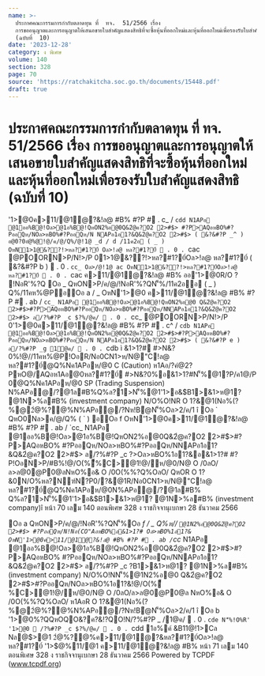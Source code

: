 ```yaml
---
name: >-
  ประกาศคณะกรรมการกำกับตลาดทุน ที่  ทจ.  51/2566 เรื่อง 
  การขออนุญาตและการอนุญาตให้เสนอขายใบสำคัญแสดงสิทธิที่จะซื้อหุ้นที่ออกใหม่และหุ้นที่ออกใหม่เพื่อรองรับใบสำคัญแสดงสิทธิ
  (ฉบับที่  10)
date: '2023-12-28'
category: ง พิเศษ
volume: 140
section: 328
page: 70
source: 'https://ratchakitcha.soc.go.th/documents/15448.pdf'
draft: true
---
```


# ประกาศคณะกรรมการกำกับตลาดทุน ที่  ทจ.  51/2566 เรื่อง  การขออนุญาตและการอนุญาตให้เสนอขายใบสำคัญแสดงสิทธิที่จะซื้อหุ้นที่ออกใหม่และหุ้นที่ออกใหม่เพื่อรองรับใบสำคัญแสดงสิทธิ (ฉบับที่  10)

'1>@0ค>11/@1ํ@?&!ล@ #B% #?P # . c_ / `cdd N1APอ @1ออ%B@!Oล>@1อ%B@!QหON2%อ@0Q&2ํ@ค?O2 2>#$> #?P>AQอหBO%#?PออQห/NOล>หBO%#?PออQห/N NAPอ1อ1?&Q&2ํ@ค?O2 2>#$> ( &?&#?P _^ ) อ@0?0อํ@%@!@/ค/@/Q%/@!1@ _d / d /11ค2อ ( _ ) OหN1>1@&??!>หล?#1?0์ Oล>!ล@ หล?#1?0์  . 0 . `cac @POORN>P/N!>/P 01>1@&??!>หล?#1?0์Oล>!ล@ หล?#1?0์ ( &?&#?P b )  . 0 . `cc_ Oล>/@!1@ ac OหN1>1@&??!>หล?#1?0์Oล>!ล@ หล?#1?0์  . 0 . `cac ค>11/@1ํ@?&!ล@ #B% ออ'1>@0R/O ? !NอR'%?Q Oอ _ QหON>P/ค/@/!NอR'%?QN'็%/11ค2ออ ( _ ) Q%/11คห%@PอOอ a / _ OหN'1>@0 ค>11/@1ํ@?&!ล@ #B% #?P # . ab / `cc_ N1APอ @1ออ%B@!Oล>@1อ%B@!QหON2%อ@0 Q&2ํ@ค?O2 2>#$>#?P>AQอหBO%#?PออQห/NOล>หBO%#?PออQห/NNAPอ1อ1?&Q&2ํ@ค?O2 2>#$> ล/?%#?P _c $?%/@ค/  . 0 . `cc_ @POORN>P/N!>/P 0'1>@0ค>11/@1ํ@?&!ล@ #B% #?P # . c^ / `cdb N1APอ @1ออ%B@!Oล>@1อ%B@!QหON2%อ@0Q&2ํ@ค?O2 2>#$>#?P>AQอหBO%#?PออQห/NOล>หBO%#?PออQห/N NAPอ1อ1?&Q&2ํ@ค?O2 2>#$> ( &?&#?P e ) ล/?%#?P _g 1@ค/  . 0 . `cdb ì &1>1?# #>N&?0%!@//11คห%@P!OอR/Nอ0CN1>ห/N@"C!ล@ หล?#1?0์@Q%Nค1APอห/@0 C (Caution) ห1Aอ/?คํ@2?PหO@/AQอห1Aอ@0หล?#1?0์ #>N&?0%อ&1>1?#N'็%@1?P/ค1@/P 0@Q%Nค1APอห/@0 SP (Trading Suspension) N%APอ@/?@1ล#B%Q%ล?1>N'็%@1'1>อ&$B1>&1>ห@1? @1N>%ล#B% (investment company) N/O%O!NR O 1?&@1(Nอ%(?%@2ํ@%?@%N%APอ@/?Nห!Bํ@N'็%Oล>2/ค/1 î Oอ ` QหO0Nล>ค/@/Q% ( ` ) อOอ f OหN'1>@0ค>11/@1ํ@?&!ล@ #B% #?P # . ab / `cc_ N1APอ @1ออ%B@!Oล>@1อ%B@!QหON2%อ@0Q&2ํ@ค?O2 2>#$>#?P>AQอหBO% #?PออQห/NOล>หBO%#?PออQห/NNAPอ1อ1?&Q&2ํ@ค?O2 2>#$> ล/?%#?P _c $?%/@ค/  . 0 . `cc_ Oล>QหOQOค/@/!NอR'%?QO#% ì( ` ) /?คB2/&?!>ค1&"O/%!@/#?Pํ@ห% R/OQ%'1>@0ค>11/@1ํ@?&!ล@ #B% /N@ O /0@1ออ%B@!Oล>@1อ%B@!QหON2%อ@0หBO%#?PออQห/N Q%2N/%#?PQO&?ค?&?&@1N2%อ@0หBO% #?PออQห/N!Nอ'1>@% #?Q%?Q Q%1?#?PN'็%@1N2%อ@0Q&2ํ@ค?O2 2>#$>Oล>หBO%1อ1?&อ&1>1?# #?P!OอN>P/#B%!@/O(%ื้%C>@1!@/ห/@0/N@ O /0ลO/ล>ล@0@P0@ลNหO%อ& O /0O(%%?Q%OลO/ QหOR O 1?&0N/O%หล?Nฑ์N?P0/?&@1R/Nอ0CN1>ห/N@"C!ล@ หล?#1?0์@Q%Nค1APอห/@0N%APอ@/?@1ล#B% Q%ล?1>N'็%@1'1>อ&$B1>&1>ห@1? @1N>%ล#B% (investment company)î หน้า 70 เลม 140 ตอนพิเศษ 328 ง ราชกิจจานุเบกษา 28 ธันวาคม 2566

Oอ a QหON>P/ค/@/!NอR'%?QN'็%Oอ _f / _ Q%ห// ` @1N2%อ@0Q&2ํ@ค?O2 2>#$> #?PออQห/N!Nอ(CO"AอหBO%อ&1>1?# Oล>หBO%1อ1?& OหN'1>@0ค>11/@1ํ@?&!ล@ #B% #?P # . ab / `cc_ N1APอ @1ออ%B@!Oล>@1อ%B@!QหON2%อ@0Q&2ํ@ค?O2 2>#$>#?P>AQอหBO% #?PออQห/NOล>หBO%#?PออQห/NNAPอ1อ1?&Q&2ํ@ค?O2 2>#$> ล/?%#?P _c $?%/@ค/  . 0 . `cc_ ì Oอ _f / _ &1>1?# #>N&?0%#?P>R O 1?&อ%B@!!@/ห// %?Q !OอR/Nอ0CN1>ห/N@"C!ล@ หล?#1?0์ OหN'1>N#0R#0@Q%Nค1APอห/@0 C (Caution) ห1Aอ/?คํ@2?PหO@/AQอห1Aอ@0หล?#1?0์ #>N&?0% อ&1>1?#N'็%@1?P/ค1@/P 0@Q%Nค1APอห/@0 SP (Trading Suspension) N%APอ@/?@1ล#B% Q%ล?1>N'็%@1'1>อ&$B1>&1>ห@1? @1N>%ล#B% (investment company) N/O%O!NN'็%@1N2%อ@0 Q&2ํ@ค?O2 2>#$>#?PออQห/NOล>หBO%1อ1?&!@/O(%ื้%C>@1!@/ห/@0/N@ O /0ลO/ล>ล@0@P0@ล NหO%อ& O /0O(%%?Q%OลO/ ห1AอR O 1?&@1(Nอ%(?%@2ํ@%?@%N%APอ@/?Nห!Bํ@N'็%Oล>2/ค/1 î Oอ b '1>@0%?QQหOQO&?ค?&!?QO!N/?%#?P _ /1@ค/  . 0 . `cde N'็%!O%R' '1>@0  /?%#?P _c $?%/@ค/  . 0 . `cdd 1อ%ค์ &B11@!1>Cล Nล@$>@1 2ํ@%?@%ค>11/@1ํ@?&หล?#1?0์Oล>!ล@ หล?#1?0์ '1>$@%11/@1 ค>11/@1ํ@?&!ล@ #B% หน้า 71 เลม 140 ตอนพิเศษ 328 ง ราชกิจจานุเบกษา 28 ธันวาคม 2566 Powered by TCPDF (www.tcpdf.org)
